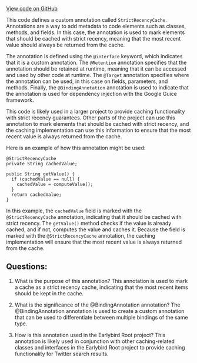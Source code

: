 [View code on GitHub](https://github.com/misbahsy/the-algorithm/src/java/com/twitter/search/earlybird_root/caching/StrictRecencyCache.java)

This code defines a custom annotation called `StrictRecencyCache`. Annotations are a way to add metadata to code elements such as classes, methods, and fields. In this case, the annotation is used to mark elements that should be cached with strict recency, meaning that the most recent value should always be returned from the cache.

The annotation is defined using the `@interface` keyword, which indicates that it is a custom annotation. The `@Retention` annotation specifies that the annotation should be retained at runtime, meaning that it can be accessed and used by other code at runtime. The `@Target` annotation specifies where the annotation can be used, in this case on fields, parameters, and methods. Finally, the `@BindingAnnotation` annotation is used to indicate that the annotation is used for dependency injection with the Google Guice framework.

This code is likely used in a larger project to provide caching functionality with strict recency guarantees. Other parts of the project can use this annotation to mark elements that should be cached with strict recency, and the caching implementation can use this information to ensure that the most recent value is always returned from the cache.

Here is an example of how this annotation might be used:

```
@StrictRecencyCache
private String cachedValue;

public String getValue() {
  if (cachedValue == null) {
    cachedValue = computeValue();
  }
  return cachedValue;
}
```

In this example, the `cachedValue` field is marked with the `@StrictRecencyCache` annotation, indicating that it should be cached with strict recency. The `getValue()` method checks if the value is already cached, and if not, computes the value and caches it. Because the field is marked with the `@StrictRecencyCache` annotation, the caching implementation will ensure that the most recent value is always returned from the cache.
## Questions: 
 1. What is the purpose of this annotation?
   This annotation is used to mark a cache as a strict recency cache, indicating that the most recent items should be kept in the cache.

2. What is the significance of the @BindingAnnotation annotation?
   The @BindingAnnotation annotation is used to create a custom annotation that can be used to differentiate between multiple bindings of the same type.

3. How is this annotation used in the Earlybird Root project?
   This annotation is likely used in conjunction with other caching-related classes and interfaces in the Earlybird Root project to provide caching functionality for Twitter search results.